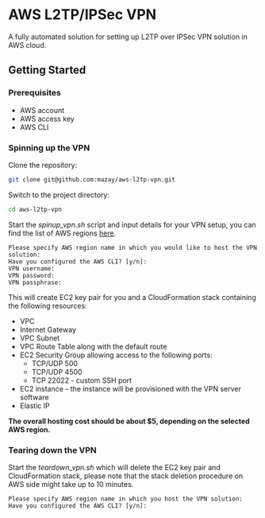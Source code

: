 # AWS L2TP/IPSec VPN

A fully automated solution for setting up L2TP over IPSec VPN solution in AWS cloud.

## Getting Started

### Prerequisites

* AWS account
* AWS access key
* AWS CLI

### Spinning up the VPN

Clone the repository:
```bash
git clone git@github.com:mazay/aws-l2tp-vpn.git
```

Switch to the project directory:
```bash
cd aws-l2tp-vpn
```

Start the _spinup_vpn.sh_ script and input details for your VPN setup, you can find the list of AWS regions [here](https://docs.aws.amazon.com/AmazonRDS/latest/UserGuide/Concepts.RegionsAndAvailabilityZones.html).
```
Please specify AWS region name in which you would like to host the VPN solution: 
Have you configured the AWS CLI? [y/n]: 
VPN username: 
VPN password: 
VPN passphrase: 
```

This will create EC2 key pair for you and a CloudFormation stack containing the following resources:
* VPC
* Internet Gateway
* VPC Subnet
* VPC Route Table along with the default route
* EC2 Security Group allowing access to the following ports:
    * TCP/UDP 500
    * TCP/UDP 4500
    * TCP 22022 - custom SSH port
* EC2 instance - the instance will be provisioned with the VPN server software
* Elastic IP

**The overall hosting cost should be about $5, depending on the selected AWS region.**

### Tearing down the VPN

Start the _teardown_vpn.sh_ which will delete the EC2 key pair and CloudFormation stack, please note that the stack deletion procedure on AWS side might take up to 10 minutes.
```
Please specify AWS region name in which you host the VPN solution: 
Have you configured the AWS CLI? [y/n]: 
```
